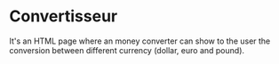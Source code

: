 # Convertisseur
It's an HTML page where an money converter can show to the user the conversion between different currency (dollar, euro and pound).
